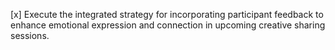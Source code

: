 [x] Execute the integrated strategy for incorporating participant feedback to enhance emotional expression and connection in upcoming creative sharing sessions.